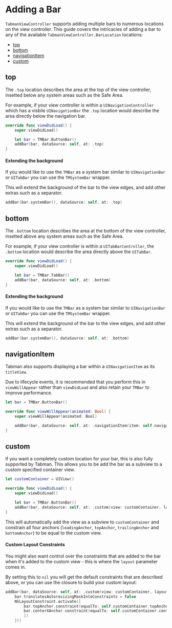 # Adding a Bar

`TabmanViewController` supports adding multiple bars to numerous locations on the view controller. This guide covers the intricacies of adding a bar to any of the available `TabmanViewController.BarLocation` locations:

- [top](#top)
- [bottom](#bottom)
- [navigationItem](#navigationItem)
- [custom](#custom)

## top
The `.top` location describes the area at the top of the view controller, insetted below any system areas such as the Safe Area. 

For example, if your view controller is within a `UINavigationController` which has a visbile `UINavigationBar` the `.top` location would describe the area directly below the navigation bar.

```swift
override func viewDidLoad() {
    super.viewDidLoad()

    let bar = TMBar.ButtonBar()
    addBar(bar, dataSource: self, at: .top)
}
```

#### Extending the background
If you would like to use the `TMBar` as a system bar similar to `UINavigationBar` or `UITabBar` you can use the `TMSystemBar` wrapper.

This will extend the background of the bar to the view edges, and add other extras such as a separator.

```swift
addBar(bar.systemBar(), dataSource: self, at: .top)
```

## bottom
The `.bottom` location describes the area at the bottom of the view controller, insetted above any system areas such as the Safe Area. 

For example, if your view controller is within a `UITabBarController`, the `.bottom` location would describe the area directly above the `UITabBar`.

```swift
override func viewDidLoad() {
    super.viewDidLoad()

    let bar = TMBar.TabBar()
    addBar(bar, dataSource: self, at: .bottom)
}
```

#### Extending the background
If you would like to use the `TMBar` as a system bar similar to `UINavigationBar` or `UITabBar` you can use the `TMSystemBar` wrapper.

This will extend the background of the bar to the view edges, and add other extras such as a separator.

```swift
addBar(bar.systemBar(), dataSource: self, at: .bottom)
```

## navigationItem
Tabman also supports displaying a bar within a `UINavigationItem` as its `titleView`.

Due to lifecycle events, it is recommended that you perform this in `viewWillAppear` rather than `viewDidLoad` and also retain your `TMBar` to improve performance.

```swift
let bar = TMBar.ButtonBar()

override func viewWillAppear(animated: Bool) {
    super.viewWillAppear(animated: Bool)

    addBar(bar, dataSource: self, at: .navigationItem(item: self.navigationItem))
}
```

## custom
If you want a completely custom location for your bar, this is also fully supported by Tabman. This allows you to be add the bar as a subview to a custom specified container view.

```swift
let customContainer = UIView()

override func viewDidLoad() {
    super.viewDidLoad()

    let bar = TMBar.ButtonBar()
    addBar(bar, dataSource: self, at: .custom(view: customContainer, layout: nil))
}
```

This will automatically add the view as a subview to `customContainer` and constrain all four anchors (`leadingAnchor`, `topAnchor`, `trailingAnchor` and `bottomAnchor`) to be equal to the custom view.

#### Custom Layout Constraints
You might also want control over the constraints that are added to the bar when it's added to the custom view - this is where the `layout` parameter comes in. 

By setting this to `nil` you will get the default constraints that are described above, or you can use the closure to build your custom layout:

```swift
addBar(bar, dataSource: self, at: .custom(view: customContainer, layout: { (bar) in
    bar.translatesAutoresizingMaskIntoConstraints = false
    NSLayoutConstraint.activate([
        bar.topAnchor.constraint(equalTo: self.customContainer.topAnchor),
        bar.centerXAnchor.constraint(equalTo: self.customContainer.centerXAnchor)
        ])
    }))
```